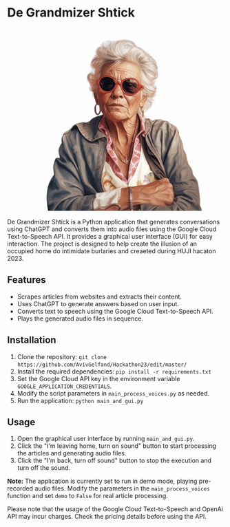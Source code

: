 
# De Grandmizer Shtick

<p align="center">
  <img src="images/De_Grandmizer_Shtick_photo.jpg" alt="De Grandmizer Shtick" width="425">
</p>

De Grandmizer Shtick is a Python application that generates conversations using ChatGPT and converts them into audio files using the Google Cloud Text-to-Speech API. It provides a graphical user interface (GUI) for easy interaction. The project is designed to help create the illusion of an occupied home do intimidate burlaries and creaeted during HUJI hacaton 2023.

## Features

- Scrapes articles from websites and extracts their content.
- Uses ChatGPT to generate answers based on user input.
- Converts text to speech using the Google Cloud Text-to-Speech API.
- Plays the generated audio files in sequence.

## Installation

1. Clone the repository: `git clone https://github.com/AvivGelfand/Hackathon23/edit/master/`
2. Install the required dependencies: `pip install -r requirements.txt`
3. Set the Google Cloud API key in the environment variable `GOOGLE_APPLICATION_CREDENTIALS`.
4. Modify the script parameters in `main_process_voices.py` as needed.
5. Run the application: `python main_and_gui.py`

## Usage

1. Open the graphical user interface by running `main_and_gui.py`.
2. Click the "I'm leaving home, turn on sound" button to start processing the articles and generating audio files.
3. Click the "I'm back, turn off sound" button to stop the execution and turn off the sound.

**Note:** The application is currently set to run in demo mode, playing pre-recorded audio files. Modify the parameters in the `main_process_voices` function and set `demo` to `False` for real article processing.


Please note that the usage of the Google Cloud Text-to-Speech and OpenAi API   may incur charges. Check the pricing details before using the API.
